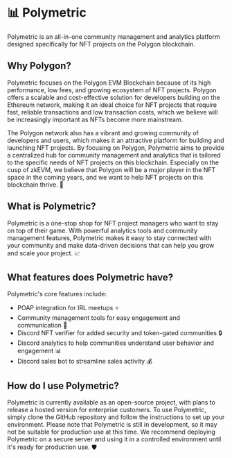# 📊 Polymetric

Polymetric is an all-in-one community management and analytics platform designed specifically for NFT projects on the Polygon blockchain.

## Why Polygon?

Polymetric focuses on the Polygon EVM Blockchain because of its high performance, low fees, and growing ecosystem of NFT projects. Polygon offers a scalable and cost-effective solution for developers building on the Ethereum network, making it an ideal choice for NFT projects that require fast, reliable transactions and low transaction costs, which we believe will be increasingly important as NFTs become more mainstream.

The Polygon network also has a vibrant and growing community of developers and users, which makes it an attractive platform for building and launching NFT projects. By focusing on Polygon, Polymetric aims to provide a centralized hub for community management and analytics that is tailored to the specific needs of NFT projects on this blockchain. Especially on the cusp of zkEVM, we believe that Polygon will be a major player in the NFT space in the coming years, and we want to help NFT projects on this blockchain thrive. :rocket:

## What is Polymetric?

Polymetric is a one-stop shop for NFT project managers who want to stay on top of their game. With powerful analytics tools and community management features, Polymetric makes it easy to stay connected with your community and make data-driven decisions that can help you grow and scale your project. :chart_with_upwards_trend:

## What features does Polymetric have?

Polymetric's core features include:

- POAP integration for IRL meetups :star:
- Community management tools for easy engagement and communication :school:
- Discord NFT verifier for added security and token-gated communities :lock:
- Discord analytics to help communities understand user behavior and engagement :bar_chart:
- Discord sales bot to streamline sales activity :moneybag:

## How do I use Polymetric?

Polymetric is currently available as an open-source project, with plans to release a hosted version for enterprise customers. To use Polymetric, simply clone the GitHub repository and follow the instructions to set up your environment. Please note that Polymetric is still in development, so it may not be suitable for production use at this time. We recommend deploying Polymetric on a secure server and using it in a controlled environment until it's ready for production use. :shield:
